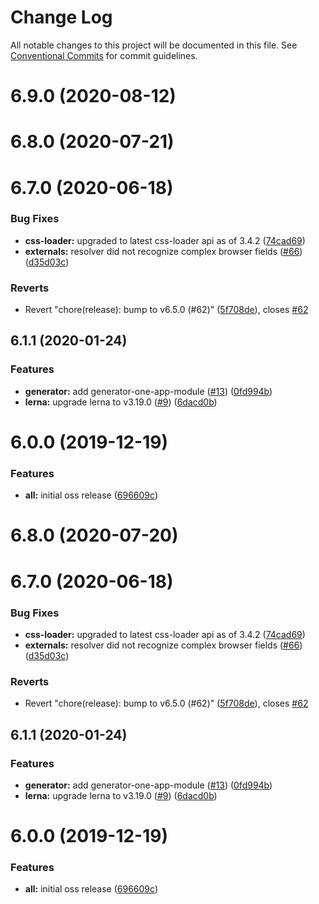 # Change Log

All notable changes to this project will be documented in this file.
See [Conventional Commits](https://conventionalcommits.org) for commit guidelines.

# 6.9.0 (2020-08-12)



# 6.8.0 (2020-07-21)



# 6.7.0 (2020-06-18)


### Bug Fixes

* **css-loader:** upgraded to latest css-loader api as of 3.4.2 ([74cad69](https://github.com/americanexpress/one-app-cli/commit/74cad69fcbe84eeba7a02b009821e6f7a2db62f2))
* **externals:** resolver did not recognize complex browser fields ([#66](https://github.com/americanexpress/one-app-cli/issues/66)) ([d35d03c](https://github.com/americanexpress/one-app-cli/commit/d35d03c858a1361a1f214ff3f99b194d2aede521))


### Reverts

* Revert "chore(release): bump to v6.5.0 (#62)" ([5f708de](https://github.com/americanexpress/one-app-cli/commit/5f708de11f30163687f3184adb4d57ccab46649c)), closes [#62](https://github.com/americanexpress/one-app-cli/issues/62)



## 6.1.1 (2020-01-24)


### Features

* **generator:** add generator-one-app-module ([#13](https://github.com/americanexpress/one-app-cli/issues/13)) ([0fd994b](https://github.com/americanexpress/one-app-cli/commit/0fd994b57d2fd9487b31f109f95d13c7e64c14aa))
* **lerna:** upgrade lerna to v3.19.0 ([#9](https://github.com/americanexpress/one-app-cli/issues/9)) ([6dacd0b](https://github.com/americanexpress/one-app-cli/commit/6dacd0b8848d1f1045aff36fde2f0d441d0d49a2))



# 6.0.0 (2019-12-19)


### Features

* **all:** initial oss release ([696609c](https://github.com/americanexpress/one-app-cli/commit/696609c702b128ba0339064173ac328ce8c00766))





# 6.8.0 (2020-07-20)



# 6.7.0 (2020-06-18)


### Bug Fixes

* **css-loader:** upgraded to latest css-loader api as of 3.4.2 ([74cad69](https://github.com/americanexpress/one-app-cli/commit/74cad69fcbe84eeba7a02b009821e6f7a2db62f2))
* **externals:** resolver did not recognize complex browser fields ([#66](https://github.com/americanexpress/one-app-cli/issues/66)) ([d35d03c](https://github.com/americanexpress/one-app-cli/commit/d35d03c858a1361a1f214ff3f99b194d2aede521))


### Reverts

* Revert "chore(release): bump to v6.5.0 (#62)" ([5f708de](https://github.com/americanexpress/one-app-cli/commit/5f708de11f30163687f3184adb4d57ccab46649c)), closes [#62](https://github.com/americanexpress/one-app-cli/issues/62)



## 6.1.1 (2020-01-24)


### Features

* **generator:** add generator-one-app-module ([#13](https://github.com/americanexpress/one-app-cli/issues/13)) ([0fd994b](https://github.com/americanexpress/one-app-cli/commit/0fd994b57d2fd9487b31f109f95d13c7e64c14aa))
* **lerna:** upgrade lerna to v3.19.0 ([#9](https://github.com/americanexpress/one-app-cli/issues/9)) ([6dacd0b](https://github.com/americanexpress/one-app-cli/commit/6dacd0b8848d1f1045aff36fde2f0d441d0d49a2))



# 6.0.0 (2019-12-19)


### Features

* **all:** initial oss release ([696609c](https://github.com/americanexpress/one-app-cli/commit/696609c702b128ba0339064173ac328ce8c00766))
